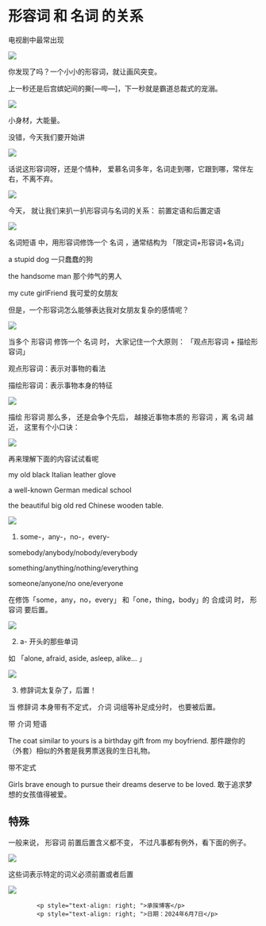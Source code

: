 # 形容词 和 名词 的关系

电视剧中最常出现

<img src="https://en.linexic.top/guide/adjectiveToNoun/1.png">

你发现了吗？一个小小的形容词，就让画风突变。

上一秒还是后宫嫔妃间的撕[—哔—]，下一秒就是霸道总裁式的宠溺。

<img src="https://en.linexic.top/guide/adjectiveToNoun/2.png">

小身材，大能量。

没错，今天我们要开始讲

<img src="https://en.linexic.top/guide/adjectiveToNoun/3.png">

话说这形容词呀，还是个情种， 爱慕名词多年，名词走到哪，它跟到哪，常伴左右，不离不弃。

<img src="https://en.linexic.top/guide/adjectiveToNoun/4.png">

今天，
就让我们来扒一扒形容词与名词的关系：
前置定语和后置定语

<img src="https://en.linexic.top/guide/adjectiveToNoun/5.png">

名词短语 中，用形容词修饰一个 名词 ，通常结构为
「限定词+形容词+名词」

a stupid dog
一只蠢蠢的狗



the handsome man
那个帅气的男人

my cute girlFriend
我可爱的女朋友

但是，一个形容词怎么能够表达我对女朋友复杂的感情呢？

<img src="https://en.linexic.top/guide/adjectiveToNoun/6.png">

当多个 形容词 修饰一个 名词 时，
大家记住一个大原则：
「观点形容词 + 描绘形容词」

观点形容词：表示对事物的看法

描绘形容词：表示事物本身的特征

<img src="/adjectiveToNoun/7.png">

描绘 形容词 那么多，
还是会争个先后，
越接近事物本质的 形容词 ，离 名词 越近，
这里有个小口诀：

<img src="https://en.linexic.top/guide/adjectiveToNoun/8.png">

再来理解下面的内容试试看呢

my old black Italian leather glove

a well-known German medical school

the beautiful big old red Chinese wooden table.

<img src="https://en.linexic.top/guide/adjectiveToNoun/9.png">

1. some-，any-，no-，every- 

somebody/anybody/nobody/everybody

something/anything/nothing/everything

someone/anyone/no one/everyone

在修饰「some，any，no，every」
和「one，thing，body」的 合成词 时，
形容词 要后置。

<img src="https://en.linexic.top/guide/adjectiveToNoun/10.png">

2. a- 开头的那些单词

如 「alone, afraid, aside, asleep, alike… 」

<img src="https://en.linexic.top/guide/adjectiveToNoun/11.png">

3. 修辞词太复杂了，后置！

当 修辞词 本身带有不定式，
 介词 词组等补足成分时，
也要被后置。

带 介词 短语

The coat similar to yours is a birthday gift from my boyfriend.
那件跟你的（外套）相似的外套是我男票送我的生日礼物。

带不定式

Girls brave enough to pursue their dreams deserve to be loved.
敢于追求梦想的女孩值得被爱。

<h2>特殊</h2>

一般来说，
形容词 前置后置含义都不变，
不过凡事都有例外，看下面的例子。

<img src="https://en.linexic.top/guide/adjectiveToNoun/12.png">

这些词表示特定的词义必须前置或者后置

<img src="https://en.linexic.top/guide/adjectiveToNoun/13.png">

            <p style="text-align: right; ">承挨博客</p>
            <p style="text-align: right; ">日期：2024年6月7日</p>

           